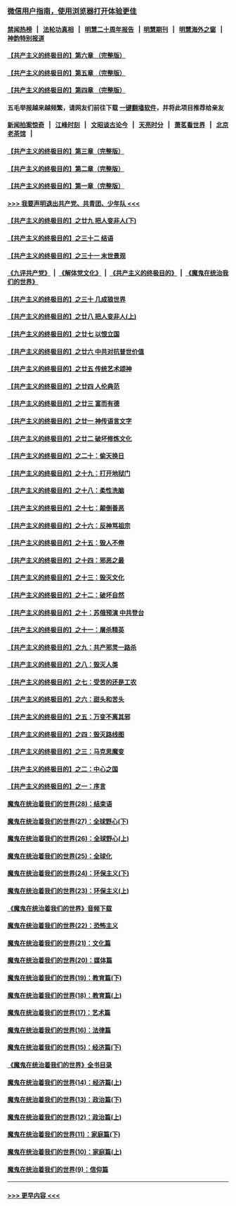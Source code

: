 ### [微信用户指南，使用浏览器打开体验更佳](https://github.com/gfw-breaker/banned-news1/blob/master/indexes/wechat-guide.md?t=0)
#### [禁闻热榜](热点新闻.md?t=0)  &nbsp;&nbsp;|&nbsp;&nbsp; [法轮功真相](https://github.com/gfw-breaker/truth/blob/master/README.md?t=0) &nbsp;&nbsp;|&nbsp;&nbsp; [明慧二十周年报告](https://github.com/gfw-breaker/mh-reports/blob/master/README.md?t=0) &nbsp;&nbsp;|&nbsp;&nbsp;[明慧期刊](https://github.com/gfw-breaker/mh-qikan) &nbsp;&nbsp;|&nbsp;&nbsp; [明慧海外之窗](https://github.com/gfw-breaker/mh-news/blob/master/README.md?t=0) &nbsp;&nbsp;|&nbsp;&nbsp; [神韵特别报道](https://github.com/gfw-breaker/mh-news/blob/master/shenyun.md?t=0)
#### [【共产主义的终极目的】第六章 （完整版）](../pages/nsc422/n11428913.md?t=02120855) 
#### [【共产主义的终极目的】第五章 （完整版）](../pages/nsc422/n11428912.md?t=02120855) 
#### [【共产主义的终极目的】第四章 （完整版）](../pages/nsc422/n11428907.md?t=02120855) 
#### 五毛举报越来越频繁，请网友们前往下载 [一键翻墙软件](https://github.com/gfw-breaker/ssr-accounts)，并将此项目推荐给亲友
#### [新闻拍案惊奇](https://github.com/gfw-breaker/banned-news1/blob/master/pages/link4.md) &nbsp;&nbsp;|&nbsp;&nbsp; [江峰时刻](https://github.com/gfw-breaker/banned-news1/blob/master/pages/link4.md) &nbsp;&nbsp;|&nbsp;&nbsp; [文昭谈古论今](https://github.com/gfw-breaker/banned-news1/blob/master/pages/link4.md) &nbsp;&nbsp;|&nbsp;&nbsp; [天亮时分](https://github.com/gfw-breaker/banned-news1/blob/master/pages/link4.md) &nbsp;&nbsp;|&nbsp;&nbsp; [萧茗看世界](https://github.com/gfw-breaker/banned-news1/blob/master/pages/link4.md) &nbsp;&nbsp;|&nbsp;&nbsp; [北京老茶馆](https://github.com/gfw-breaker/banned-news1/blob/master/pages/link4.md) &nbsp;&nbsp;|&nbsp;&nbsp; 
#### [【共产主义的终极目的】第三章（完整版）](../pages/nsc422/n11428848.md?t=02120855) 
#### [【共产主义的终极目的】第二章（完整版）](../pages/nsc422/n11428831.md?t=02120855) 
#### [【共产主义的终极目的】第一章（完整版）](../pages/nsc422/n11417651.md?t=02120855) 
#### [>>> 我要声明退出共产党、共青团、少年队 <<<](https://github.com/begood0513/goodnews/blob/master/quit/letter.md) 
#### [【共产主义的终极目的】之廿九 把人变非人(下)](../pages/nsc422/n11344140.md?t=02120855) 
#### [【共产主义的终极目的】之三十二 结语](../pages/nsc422/n11360535.md?t=02120855) 
#### [【共产主义的终极目的】之三十一 末世景观](../pages/nsc422/n11351129.md?t=02120855) 
#### [《九评共产党》](https://github.com/begood0513/9ping.md/blob/master/README.md) &nbsp;|&nbsp; [《解体党文化》](../../../../jtdwh.md/blob/master/README.md)  &nbsp;|&nbsp; [《共产主义的终极目的》](../../../../gczydzjmd.md/blob/master/README.md) &nbsp;|&nbsp; [《魔鬼在统治我们的世界》](../../../../mgztzwmdsj.md/blob/master/README.md) 
#### [【共产主义的终极目的】之三十 几成狼世界](../pages/nsc422/n11348280.md?t=02120855) 
#### [【共产主义的终极目的】之廿八 把人变非人(上)](../pages/nsc422/n11340492.md?t=02120855) 
#### [【共产主义的终极目的】之廿七 以恨立国](../pages/nsc422/n11336944.md?t=02120855) 
#### [【共产主义的终极目的】之廿六 中共对抗普世价值](../pages/nsc422/n11324785.md?t=02120855) 
#### [【共产主义的终极目的】之廿五 传统艺术颂神](../pages/nsc422/n11296396.md?t=02120855) 
#### [【共产主义的终极目的】之廿四 人伦典范](../pages/nsc422/n11296397.md?t=02120855) 
#### [【共产主义的终极目的】之廿三 富而有德](../pages/nsc422/n11283598.md?t=02120855) 
#### [【共产主义的终极目的】之廿一 神传语言文字](../pages/nsc422/n11263265.md?t=02120855) 
#### [【共产主义的终极目的】之廿二 破坏修炼文化](../pages/nsc422/n11245728.md?t=02120855) 
#### [【共产主义的终极目的】之二十：偷天换日](../pages/nsc422/n11238846.md?t=02120855) 
#### [【共产主义的终极目的】之十九：打开地狱门](../pages/nsc422/n11206376.md?t=02120855) 
#### [【共产主义的终极目的】之十八：柔性洗脑](../pages/nsc422/n11199994.md?t=02120855) 
#### [【共产主义的终极目的】之十七：颠倒善恶](../pages/nsc422/n11179782.md?t=02120855) 
#### [【共产主义的终极目的】之十六：反神骂祖宗](../pages/nsc422/n11166798.md?t=02120855) 
#### [【共产主义的终极目的】之十五：毁人不倦](../pages/nsc422/n11166792.md?t=02120855) 
#### [【共产主义的终极目的】之十四：邪恶之最](../pages/nsc422/n11150249.md?t=02120855) 
#### [【共产主义的终极目的】之十三：毁灭文化](../pages/nsc422/n11135227.md?t=02120855) 
#### [【共产主义的终极目的】之十二：破坏自然](../pages/nsc422/n11135214.md?t=02120855) 
#### [【共产主义的终极目的】之十：苏俄预演 中共登台](../pages/nsc422/n11118424.md?t=02120855) 
#### [【共产主义的终极目的】之十一：屠杀精英](../pages/nsc422/n11118442.md?t=02120855) 
#### [【共产主义的终极目的】之九：共产邪灵一路杀](../pages/nsc422/n11114139.md?t=02120855) 
#### [【共产主义的终极目的】之八：毁灭人类](../pages/nsc422/n11108503.md?t=02120855) 
#### [【共产主义的终极目的】之七：受苦的还是工农](../pages/nsc422/n11101809.md?t=02120855) 
#### [【共产主义的终极目的】之六：甜头和苦头](../pages/nsc422/n11096971.md?t=02120855) 
#### [【共产主义的终极目的】之五：万变不离其邪](../pages/nsc422/n11091285.md?t=02120855) 
#### [【共产主义的终极目的】之四：毁灭路线图](../pages/nsc422/n11086284.md?t=02120855) 
#### [【共产主义的终极目的】之三：马克思魔变](../pages/nsc422/n11061941.md?t=02120855) 
#### [【共产主义的终极目的】之二：中心之国](../pages/nsc422/n11047728.md?t=02120855) 
#### [【共产主义的终极目的】之一：序言](../pages/nsc422/n11086077.md?t=02120855) 
#### [魔鬼在统治着我们的世界(28)：结束语](../pages/nsc422/n10936246.md?t=02120855) 
#### [魔鬼在统治着我们的世界(27)：全球野心(下)](../pages/nsc422/n10928319.md?t=02120855) 
#### [魔鬼在统治着我们的世界(26)：全球野心(上)](../pages/nsc422/n10900318.md?t=02120855) 
#### [魔鬼在统治着我们的世界(25)：全球化](../pages/nsc422/n10788205.md?t=02120855) 
#### [魔鬼在统治着我们的世界(24)：环保主义(下)](../pages/nsc422/n10695307.md?t=02120855) 
#### [魔鬼在统治着我们的世界(23)：环保主义(上)](../pages/nsc422/n10688613.md?t=02120855) 
#### [《魔鬼在统治着我们的世界》音频下载](../pages/nsc422/n10635553.md?t=02120855) 
#### [魔鬼在统治着我们的世界(22)：恐怖主义](../pages/nsc422/n10614727.md?t=02120855) 
#### [魔鬼在统治着我们的世界(21)：文化篇](../pages/nsc422/n10597706.md?t=02120855) 
#### [魔鬼在统治着我们的世界(20)：媒体篇](../pages/nsc422/n10586579.md?t=02120855) 
#### [魔鬼在统治着我们的世界(19)：教育篇(下)](../pages/nsc422/n10564808.md?t=02120855) 
#### [魔鬼在统治着我们的世界(18)：教育篇(上)](../pages/nsc422/n10526970.md?t=02120855) 
#### [魔鬼在统治着我们的世界(17)：艺术篇](../pages/nsc422/n10499093.md?t=02120855) 
#### [魔鬼在统治着我们的世界(16)：法律篇](../pages/nsc422/n10485969.md?t=02120855) 
#### [魔鬼在统治着我们的世界(15)：经济篇(下)](../pages/nsc422/n10469975.md?t=02120855) 
#### [《魔鬼在统治着我们的世界》全书目录](../pages/nsc422/n10464261.md?t=02120855) 
#### [魔鬼在统治着我们的世界(14)：经济篇(上)](../pages/nsc422/n10457370.md?t=02120855) 
#### [魔鬼在统治着我们的世界(13)：政治篇(下)](../pages/nsc422/n10448270.md?t=02120855) 
#### [魔鬼在统治着我们的世界(12)：政治篇(上)](../pages/nsc422/n10444576.md?t=02120855) 
#### [魔鬼在统治着我们的世界(11)：家庭篇(下)](../pages/nsc422/n10440961.md?t=02120855) 
#### [魔鬼在统治着我们的世界(10)：家庭篇(上)](../pages/nsc422/n10435448.md?t=02120855) 
#### [魔鬼在统治着我们的世界(9)：信仰篇](../pages/nsc422/n10432159.md?t=02120855) 

----
#### [ >>> 更早内容 <<< ](../indexes/nsc422-earlier.md)

